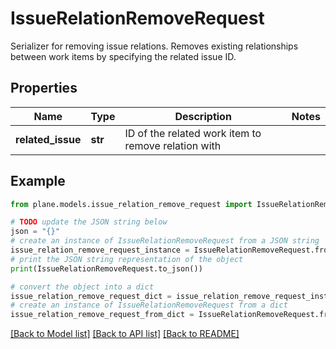 # IssueRelationRemoveRequest

Serializer for removing issue relations.  Removes existing relationships between work items by specifying the related issue ID.

## Properties

Name | Type | Description | Notes
------------ | ------------- | ------------- | -------------
**related_issue** | **str** | ID of the related work item to remove relation with | 

## Example

```python
from plane.models.issue_relation_remove_request import IssueRelationRemoveRequest

# TODO update the JSON string below
json = "{}"
# create an instance of IssueRelationRemoveRequest from a JSON string
issue_relation_remove_request_instance = IssueRelationRemoveRequest.from_json(json)
# print the JSON string representation of the object
print(IssueRelationRemoveRequest.to_json())

# convert the object into a dict
issue_relation_remove_request_dict = issue_relation_remove_request_instance.to_dict()
# create an instance of IssueRelationRemoveRequest from a dict
issue_relation_remove_request_from_dict = IssueRelationRemoveRequest.from_dict(issue_relation_remove_request_dict)
```
[[Back to Model list]](../README.md#documentation-for-models) [[Back to API list]](../README.md#documentation-for-api-endpoints) [[Back to README]](../README.md)


